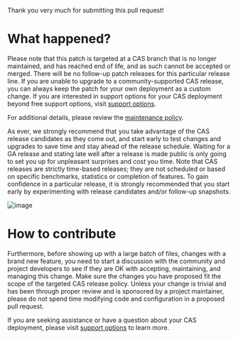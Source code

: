 Thank you very much for submitting this pull request! 
         
# What happened? 

Please note that this patch is targeted at a CAS branch that is no longer maintained, and has reached end of life, and as such cannot be accepted or merged. There will be no follow-up patch releases for this particular release line. If you are unable to upgrade to a community-supported CAS release, you can always keep the patch for your own deployment as a custom change. If you are interested in support options for your CAS deployment beyond free support options, visit [support options](https://apereo.github.io/cas/Support.html).

For additional details, please review the [maintenance policy](https://apereo.github.io/cas/developer/Maintenance-Policy.html).
      
As ever, we strongly recommend that you take advantage of the CAS release candidates as they come out, and start early to test changes and upgrades to save time and stay ahead of the release schedule. Waiting for a GA release and stating late well after a release is made public is only going to set you up for unpleasant surprises and cost you time. Note that CAS releases are strictly time-based releases; they are not scheduled or based on specific benchmarks, statistics or completion of features. To gain confidence in a particular release, it is strongly recommended that you start early by experimenting with release candidates and/or follow-up snapshots.

![image](${link})

# How to contribute

Furthermore, before showing up with a large batch of files, changes with a brand new feature, you need to start a discussion with the community and project developers to see if they are OK with accepting, maintaining, and managing this change. Make sure the changes you have proposed fit the scope of the targeted CAS release policy. Unless your change is trivial and has been through proper review and is sponsored by a project maintainer, please do not spend time modifying code and configuration in a proposed pull request.

If you are seeking assistance or have a question about your CAS deployment, please visit [support options](https://apereo.github.io/cas/Support.html) to learn more.
